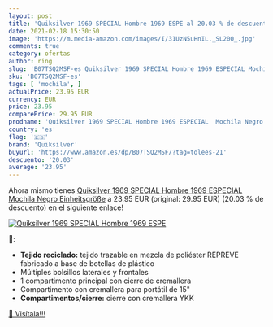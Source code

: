 ```yaml
---
layout: post
title: 'Quiksilver 1969 SPECIAL Hombre 1969 ESPE al 20.03 % de descuento'
date: 2021-02-18 15:30:50
image: 'https://m.media-amazon.com/images/I/31UzN5uHnIL._SL200_.jpg'
comments: true
category: ofertas
author: ring
slug: 'B07TSQ2MSF-es Quiksilver 1969 SPECIAL Hombre 1969 ESPECIAL Mochila Negro...'
sku: 'B07TSQ2MSF-es'
tags: [ 'mochila', ]
actualPrice: 23.95 EUR
currency: EUR
price: 23.95
comparePrice: 29.95 EUR
prodname: 'Quiksilver 1969 SPECIAL Hombre 1969 ESPECIAL  Mochila Negro Einheitsgröße'
country: 'es'
flag: '🇪🇸'
brand: 'Quiksilver'
buyurl: 'https://www.amazon.es/dp/B07TSQ2MSF/?tag=tolees-21'
descuento: '20.03'
average: '23.95'
---
```


Ahora mismo tienes [Quiksilver 1969 SPECIAL Hombre 1969 ESPECIAL  Mochila Negro Einheitsgröße](https://www.amazon.es/dp/B07TSQ2MSF/?tag=tolees-21) a 23.95 EUR (original: 29.95 EUR) (20.03 %  de descuento) en el siguiente enlace!

[![Quiksilver 1969 SPECIAL Hombre 1969 ESPE](https://m.media-amazon.com/images/I/31UzN5uHnIL._SL200_.jpg)](https://www.amazon.es/dp/B07TSQ2MSF/?tag=tolees-21)

🔎:

- __Tejido reciclado:__ tejido trazable en mezcla de poliéster REPREVE fabricado a base de botellas de plástico
- Múltiples bolsillos laterales y frontales
- 1 compartimento principal con cierre de cremallera
- Compartimento con cremallera para portátil de 15"
- __Compartimentos/cierre:__ cierre con cremallera YKK

[🛒 Visítala!!!](https://www.amazon.es/dp/B07TSQ2MSF/?tag=tolees-21)
